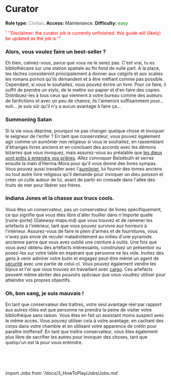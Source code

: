 # Curator
**Role type:** <font color= "#808080">Civilian</font>. **Access:** Maintenance. **Difficulty:** <font color="Green">easy</font>

'<font color="red"> ''Disclaimer: the curator job is currently unfinished. this guide will (likely) be updated as the job is.''</font>'


### Alors, vous voulez faire un best-seller ?

Eh bien, calmez-vous, parce que vous ne le serez pas. C'est vrai, tu es bibliothécaire sur une station spatiale au fin fond de nulle part. A la place, tes tâches consisteront principalement à donner aux catgirls et aux scalies les romans pornos qu'ils demandent et à être méfiant comme pas possible. Cependant, si vous le souhaitez, vous pouvez écrire un livre. Pour ce faire, il suffit de prendre un stylo, de le mettre sur papier et d'en faire des copies. Distribuez-les à tous ceux qui viennent à votre bureau comme des auteurs de fanfictions et avec un peu de chance, ils l'aimeront suffisamment pour... euh... je suis sûr qu'il n'y a aucun avantage à faire ça...



### Summoning Satan

Si la vie vous déprime, pourquoi ne pas changer quelque chose et invoquer le seigneur de l'enfer ? En tant que conservateur, vous pouvez également agir comme un aumônier non religieux si vous le souhaitez, en rassemblant d'étranges livres anciens et en concluant des accords avec les démons bizarres que vous invoquez, mais assurez-vous au préalable que [les dieux sont prêts à entendre vos prières](So-close-to-impossible-that-it-might-as-well-not-even-exist.md). Allez convoquer Belzébuth et serrez ensuite la main d'Herma-Mora pour qu'il vous donne des livres sympas. Vous pouvez aussi travailler avec l'[aumônier](Chaplain.md), lui fournir des tomes anciens ou tout autre livre religieux qu'il demande pour invoquer un dieu poisson et créer un culte autour de lui, avant de partir en croisade dans l'allée des fruits de mer pour libérer ses frères.



### Indiana Jones et la chasse aux trucs cools.

Vous êtes un conservateur, pas un conservateur de livres spécifiquement, ce qui signifie que vous êtes libre d'aller fouiller dans n'importe quelle [ruine-porte] (Gateway-maps.md) que vous trouvez et de ramener les artefacts à l'intérieur, tant que vous pouvez survivre aux horreurs à l'intérieur. Assurez-vous de faire le plein d'armes et de fournitures, vous n'avez pas envie de reculer maladroitement au milieu d'une pyramide ancienne parce que vous avez oublié une ceinture à outils. Une fois que vous avez obtenu des artefacts intéressants, construisez un présentoir ou posez-les sur votre table en espérant que personne ne les vole. Invitez des gens à venir admirer votre butin et engagez peut-être même un agent de [sécurité](Security-Officer.md) avec une partie de celui-ci. Vous pouvez également vendre les bijoux et l'or que vous trouvez en travaillant avec [cargo](\3_HowToPlay\jobs\Cargo_roles\Cargo-Technician.md). Ces artefacts peuvent même abriter des pouvoirs spéciaux que vous voudrez utiliser pour atteindre vos propres objectifs.



### Oh, bon sang, je suis mauvais !

En tant que conservateur des traîtres, votre seul avantage réel par rapport aux autres rôles est que personne ne prendra la peine de visiter votre bibliothèque sans raison. Vous êtes en fait un assistant moins suspect avec le même accès. Vous pouvez utiliser cela à votre avantage, en cachant des corps dans votre chambre et en utilisant votre apparence de crétin pour paraître inoffensif. En tant que traître conservateur, vous êtes également plus libre de sacrifier les autres pour invoquer des choses, tant que quelqu'un est là pour vous entendre.

  <br/>
<br/>
<br/>

import Jobs from '/docs/3_HowToPlay/Jobs/Jobs.md'

<Jobs />

